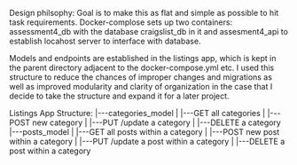 Design philsophy:
Goal is to make this as flat and simple as possible to hit task requirements. Docker-complose sets up two containers: assessment4_db with the database craigslist_db in it and assesment4_api to establish locahost server to interface with database. 

Models and endpoints are established in the listings app, which is kept in the parent directory adjacent to the docker-compose.yml etc. I used this structure to reduce the chances of improper changes and migrations as well as improved modularity and clarity of organization in the case that I decide to take the structure and expand it for a later project.


Listings App Structure:
|---categories_model
|   |---GET all categories
|   |---POST new category
|   |---PUT /update a category
|   |---DELETE a category
|---posts_model
|   |---GET all posts within a category
|   |---POST new post within a category
|   |---PUT /update a post within a category
|   |---DELETE a post within a category